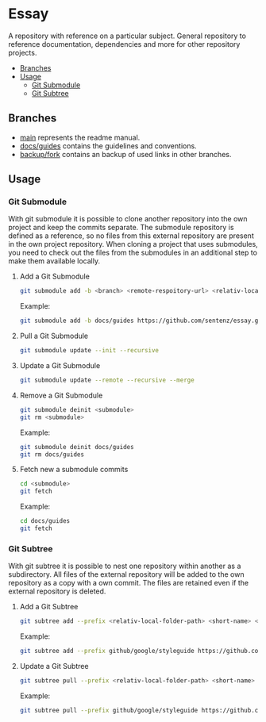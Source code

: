 <!-- omit in toc -->
# Essay

A repository with reference on a particular subject. General repository to reference documentation, dependencies and more for other repository projects.

- [Branches](#branches)
- [Usage](#usage)
  - [Git Submodule](#git-submodule)
  - [Git Subtree](#git-subtree)

## Branches

- [main](https://github.com/sentenz/essay/tree/main) represents the readme manual.
- [docs/guides](https://github.com/sentenz/essay/tree/docs/guides) contains the guidelines and conventions.
- [backup/fork](https://github.com/sentenz/essay/tree/backup/fork) contains an backup of used links in other branches.

## Usage

### Git Submodule

With git submodule it is possible to clone another repository into the own project and keep the commits separate.
The submodule repository is defined as a reference, so no files from this external repository are present in the own project repository. When cloning a project that uses submodules, you need to check out the files from the submodules in an additional step to make them available locally.

1. Add a Git Submodule

   ```bash
   git submodule add -b <branch> <remote-respoitory-url> <relativ-local-folder-path>
   ```

   Example:

   ```bash
   git submodule add -b docs/guides https://github.com/sentenz/essay.git docs/guides
   ```

2. Pull a Git Submodule

   ```bash
   git submodule update --init --recursive
   ```

3. Update a Git Submodule

   ```bash
   git submodule update --remote --recursive --merge
   ```

4. Remove a Git Submodule

   ```bash
   git submodule deinit <submodule>
   git rm <submodule>
   ```

   Example:

   ```bash
   git submodule deinit docs/guides
   git rm docs/guides
   ```

5. Fetch new a submodule commits

   ```bash
   cd <submodule>
   git fetch
   ```

   Example:

   ```bash
   cd docs/guides
   git fetch
   ```

### Git Subtree

With git subtree it is possible to nest one repository within another as a subdirectory. All files of the external repository will be added to the own repository as a copy with a own commit. The files are retained even if the external repository is deleted.

1. Add a Git Subtree

   ```bash
   git subtree add --prefix <relativ-local-folder-path> <short-name> <remote-branch> --squash
   ```

   Example:

   ```bash
   git subtree add --prefix github/google/styleguide https://github.com/google/styleguide.git gh-pages --squash
   ```

2. Update a Git Subtree

   ```bash
   git subtree pull --prefix <relativ-local-folder-path> <short-name> <remote-branch> --squash
      ```

   Example:

   ```bash
   git subtree pull --prefix github/google/styleguide https://github.com/google/styleguide.git gh-pages --squash
   ```
